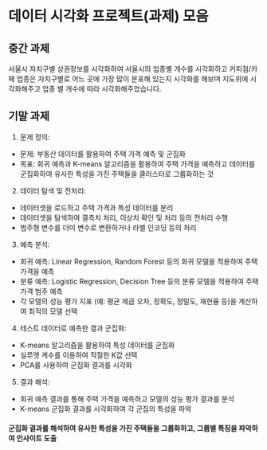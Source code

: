 # 데이터 시각화 프로젝트(과제) 모음
## 중간 과제
서울시 자치구별 상권정보를 시각화하여 서울시의 업종별 개수를 시각화하고 커피점/카페 업종은 자치구별로 어느 곳에 가장 많이 분포해 있는지 시각화를 해보며 지도위에 시각화해주고 업종 별 개수에 따라 시각화해주었습니다.
## 기말 과제
1. 문제 정의:
- 문제: 부동산 데이터를 활용하여 주택 가격 예측 및 군집화
- 목표: 회귀 예측과 K-means 알고리즘을 활용하여 주택 가격을 예측하고 데이터를 군집화하여 유사한 특성을 가진 주택들을 클러스터로 그룹화하는 것
2. 데이터 탐색 및 전처리:
- 데이터셋을 로드하고 주택 가격과 특성 데이터를 분리
- 데이터셋을 탐색하여 결측치 처리, 이상치 확인 및 처리 등의 전처리 수행
- 범주형 변수를 더미 변수로 변환하거나 라벨 인코딩 등의 처리
3. 예측 분석:
- 회귀 예측: Linear Regression, Random Forest 등의 회귀 모델을 적용하여 주택 가격을 예측
- 분류 예측: Logistic Regression, Decision Tree 등의 분류 모델을 적용하여 주택 가격 범주 예측
- 각 모델의 성능 평가 지표 (예: 평균 제곱 오차, 정확도, 정밀도, 재현율 등)을 계산하여 최적의 모델 선택
4. 테스트 데이터로 예측한 결과 군집화:
- K-means 알고리즘을 활용하여 특성 데이터를 군집화
- 실루엣 계수를 이용하여 적절한 K값 선택
- PCA를 사용하여 군집화 결과를 시각화
5. 결과 해석:
- 회귀 예측 결과를 통해 주택 가격을 예측하고 모델의 성능 평가 결과를 분석
- K-means 군집화 결과를 시각화하여 각 군집의 특성을 파악
#### 군집화 결과를 해석하여 유사한 특성을 가진 주택들을 그룹화하고, 그룹별 특징을 파악하여 인사이트 도출
